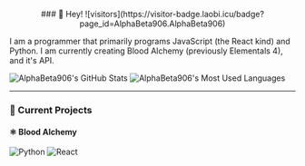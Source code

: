 <p align="center">
### 👋 Hey!
![visitors](https://visitor-badge.laobi.icu/badge?page_id=AlphaBeta906.AlphaBeta906)

I am a programmer that primarily programs JavaScript (the React kind) and Python. I am currently creating Blood Alchemy (previously Elementals 4), and it's API.

![AlphaBeta906's GitHub Stats](https://github-readme-stats.vercel.app/api?username=AlphaBeta906&show_icons=true&theme=dark&line_height=40)
![AlphaBeta906's Most Used Languages](https://gh-readme-stats.krish-the-dev.vercel.app/api/top-langs/?username=AlphaBeta906&show_icons=true&theme=dark)

  ---
### 🌱 Current Projects

#### ⚛️ Blood Alchemy
![Python](https://img.shields.io/badge/Python-14354C?style=for-the-badge&logo=python&logoColor=white)
![React](https://img.shields.io/badge/React-20232A?style=for-the-badge&logo=react&logoColor=61DAFB)
<p align="center">
